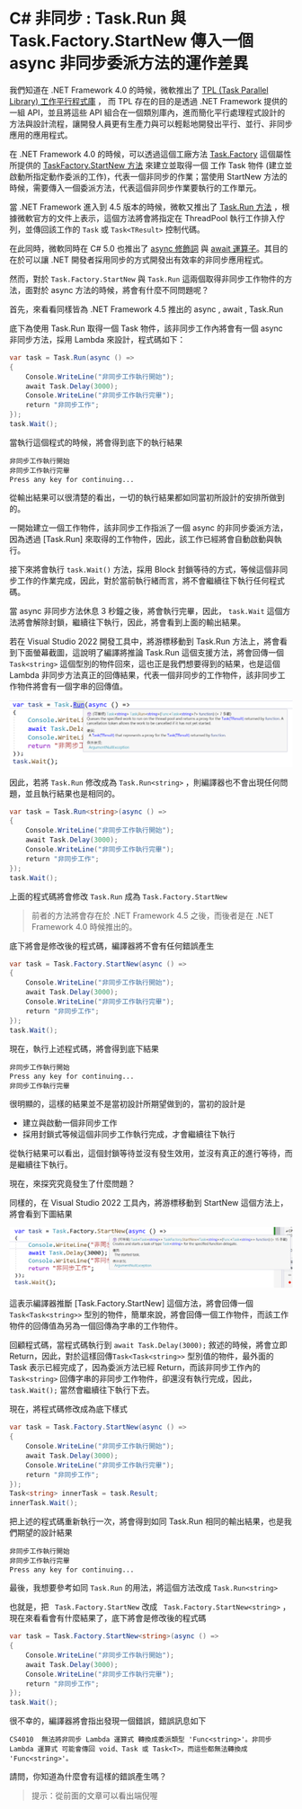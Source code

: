 # C# 非同步 : Task.Run 與 Task.Factory.StartNew 傳入一個 async 非同步委派方法的運作差異

我們知道在 .NET Framework 4.0 的時候，微軟推出了 [TPL (Task Parallel Library) 工作平行程式庫](https://docs.microsoft.com/zh-tw/dotnet/standard/parallel-programming/task-parallel-library-tpl?WT.mc_id=DT-MVP-5002220) ， 而 TPL 存在的目的是透過 .NET Framework 提供的一組 API，並且將這些 API 組合在一個類別庫內，進而簡化平行處理程式設計的方法與設計流程，讓開發人員更有生產力與可以輕鬆地開發出平行、並行、非同步應用的應用程式。

在 .NET Framework 4.0 的時候，可以透過這個工廠方法 [Task.Factory](https://docs.microsoft.com/zh-tw/dotnet/api/system.threading.tasks.taskfactory?WT.mc_id=DT-MVP-5002220) 這個屬性所提供的 [TaskFactory.StartNew 方法](https://docs.microsoft.com/zh-tw/dotnet/api/system.threading.tasks.taskfactory.startnew?WT.mc_id=DT-MVP-5002220) 來建立並取得一個 工作 Task 物件 (建立並啟動所指定動作委派的工作)，代表一個非同步的作業；當使用 StartNew 方法的時候，需要傳入一個委派方法，代表這個非同步作業要執行的工作單元。

當 .NET Framework 進入到 4.5 版本的時候，微軟又推出了 [Task.Run 方法](https://docs.microsoft.com/zh-tw/dotnet/api/system.threading.tasks.task.run?WT.mc_id=DT-MVP-5002220) ，根據微軟官方的文件上表示，這個方法將會將指定在 ThreadPool 執行工作排入佇列，並傳回該工作的 `Task` 或 `Task<TResult>` 控制代碼。

在此同時，微軟同時在 C# 5.0 也推出了 [async 修飾詞](https://docs.microsoft.com/zh-tw/dotnet/csharp/language-reference/keywords/async?WT.mc_id=DT-MVP-5002220) 與 [await 運算子](https://docs.microsoft.com/zh-tw/dotnet/csharp/language-reference/operators/await?WT.mc_id=DT-MVP-5002220)。其目的在於可以讓 .NET 開發者採用同步的方式開發出有效率的非同步應用程式。

然而，對於 `Task.Factory.StartNew` 與 `Task.Run` 這兩個取得非同步工作物件的方法，面對於 async 方法的時候，將會有什麼不同問題呢？

首先，來看看同樣皆為 .NET Framework 4.5 推出的 async , await , Task.Run

底下為使用 Task.Run 取得一個 Task 物件，該非同步工作內將會有一個 async 非同步方法，採用 Lambda 來設計，程式碼如下：

```csharp
var task = Task.Run(async () =>
{
    Console.WriteLine("非同步工作執行開始"); 
    await Task.Delay(3000);
    Console.WriteLine("非同步工作執行完畢"); 
    return "非同步工作";
});
task.Wait();
```

當執行這個程式的時候，將會得到底下的執行結果

```
非同步工作執行開始
非同步工作執行完畢
Press any key for continuing...
```

從輸出結果可以很清楚的看出，一切的執行結果都如同當初所設計的安排所做到的。

一開始建立一個工作物件，該非同步工作指派了一個 async 的非同步委派方法，因為透過 [Task.Run] 來取得的工作物件，因此，該工作已經將會自動啟動與執行。

接下來將會執行 `task.Wait()` 方法，採用 Block 封鎖等待的方式，等候這個非同步工作的作業完成，因此，對於當前執行緒而言，將不會繼續往下執行任何程式碼。

當 async 非同步方法休息 3 秒鐘之後，將會執行完畢，因此， `task.Wait` 這個方法將會解除封鎖，繼續往下執行，因此，將會看到上面的輸出結果。

若在 Visual Studio 2022 開發工具中，將游標移動到 Task.Run 方法上，將會看到下面螢幕截圖，這說明了編譯將推論 Task.Run 這個支援方法，將會回傳一個 `Task<string>` 這個型別的物件回來，這也正是我們想要得到的結果，也是這個 Lambda 非同步方法真正的回傳結果，代表一個非同步的工作物件，該非同步工作物件將會有一個字串的回傳值。

![Task.Run](../Images/net9949.png)

因此，若將 `Task.Run` 修改成為 `Task.Run<string>` ，則編譯器也不會出現任何問題，並且執行結果也是相同的。

```csharp
var task = Task.Run<string>(async () =>
{
    Console.WriteLine("非同步工作執行開始"); 
    await Task.Delay(3000);
    Console.WriteLine("非同步工作執行完畢"); 
    return "非同步工作";
});
task.Wait();
```

上面的程式碼將會修改 `Task.Run` 成為 `Task.Factory.StartNew`

> 前者的方法將會存在於 .NET Framework 4.5 之後，而後者是在 .NET Framework 4.0 時候推出的。

底下將會是修改後的程式碼，編譯器將不會有任何錯誤產生

```csharp
var task = Task.Factory.StartNew(async () =>
{
    Console.WriteLine("非同步工作執行開始"); 
    await Task.Delay(3000);
    Console.WriteLine("非同步工作執行完畢"); 
    return "非同步工作";
});
task.Wait();
```

現在，執行上述程式碼，將會得到底下結果

```
非同步工作執行開始
Press any key for continuing...
非同步工作執行完畢
```

很明顯的，這樣的結果並不是當初設計所期望做到的，當初的設計是

* 建立與啟動一個非同步工作
* 採用封鎖式等候這個非同步工作執行完成，才會繼續往下執行

從執行結果可以看出，這個封鎖等待並沒有發生效用，並沒有真正的進行等待，而是繼續往下執行。

現在，來探究究竟發生了什麼問題？

同樣的，在 Visual Studio 2022 工具內，將游標移動到 StartNew 這個方法上，將會看到下圖結果

![ Task.Factory.StartNew](../Images/net9948.png)

這表示編譯器推斷 [Task.Factory.StartNew] 這個方法，將會回傳一個 `Task<Task<string>>` 型別的物件，簡單來說，將會回傳一個工作物件，而該工作物件的回傳值為另為一個回傳為字串的工作物件。

回顧程式碼，當程式碼執行到 `await Task.Delay(3000);` 敘述的時候，將會立即 Return，因此，對於這樣回傳`Task<Task<string>>` 型別值的物件，最外面的 Task 表示已經完成了，因為委派方法已經 Return，而該非同步工作內的 `Task<string>` 回傳字串的非同步工作物件，卻還沒有執行完成，因此， `task.Wait();` 當然會繼續往下執行下去。

現在，將程式碼修改成為底下樣式

```csharp
var task = Task.Factory.StartNew(async () =>
{
    Console.WriteLine("非同步工作執行開始"); 
    await Task.Delay(3000);
    Console.WriteLine("非同步工作執行完畢"); 
    return "非同步工作";
});
Task<string> innerTask = task.Result;
innerTask.Wait();
```

把上述的程式碼重新執行一次，將會得到如同 Task.Run 相同的輸出結果，也是我們期望的設計結果

```
非同步工作執行開始
非同步工作執行完畢
Press any key for continuing...
```

最後，我想要參考如同 `Task.Run` 的用法，將這個方法改成 `Task.Run<string>`

也就是，把 ` Task.Factory.StartNew` 改成 ` Task.Factory.StartNew<string>` ， 現在來看看會有什麼結果了，底下將會是修改後的程式碼

```csharp
var task = Task.Factory.StartNew<string>(async () =>
{
    Console.WriteLine("非同步工作執行開始"); 
    await Task.Delay(3000);
    Console.WriteLine("非同步工作執行完畢"); 
    return "非同步工作";
});
task.Wait();
```

很不幸的，編譯器將會指出發現一個錯誤，錯誤訊息如下

```
CS4010	無法將非同步 Lambda 運算式 轉換成委派類型 'Func<string>'。非同步 Lambda 運算式 可能會傳回 void、Task 或 Task<T>，而這些都無法轉換成 'Func<string>'。
```

請問，你知道為什麼會有這樣的錯誤產生嗎？

> 提示：從前面的文章可以看出端倪喔

